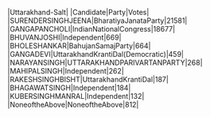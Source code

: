  
|Uttarakhand-Salt|
|Candidate|Party|Votes|
|SURENDERSINGHJEENA|BharatiyaJanataParty|21581|
|GANGAPANCHOLI|IndianNationalCongress|18677|
|BHUVANJOSHI|Independent|669|
|BHOLESHANKAR|BahujanSamajParty|664|
|GANGADEVI|UttarakhandKrantiDal(Democratic)|459|
|NARAYANSINGH|UTTARAKHANDPARIVARTANPARTY|268|
|MAHIPALSINGH|Independent|262|
|RAKESHSINGHBISHT|UttarakhandKrantiDal|187|
|BHAGAWATSINGH|Independent|184|
|KUBERSINGHMANRAL|Independent|132|
|NoneoftheAbove|NoneoftheAbove|812|
